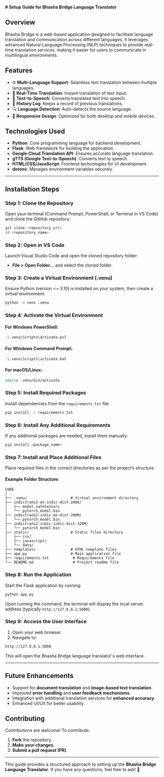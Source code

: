 **# Setup Guide for Bhasha Bridge Language Translator**

## **Overview**
Bhasha Bridge is a web-based application designed to facilitate language translation and communication across different languages. It leverages advanced Natural Language Processing (NLP) techniques to provide real-time translation services, making it easier for users to communicate in multilingual environments.

## **Features**
- 🌐 **Multi-Language Support**: Seamless text translation between multiple languages.
- 💬 **Real-Time Translation**: Instant translation of text input.
- 📜 **Text-to-Speech**: Converts translated text into speech.
- 📝 **History Log**: Keeps a record of previous translations.
- 🔍 **Language Detection**: Auto-detects the source language.
- 📱 **Responsive Design**: Optimized for both desktop and mobile devices.

## **Technologies Used**
- **Python**: Core programming language for backend development.
- **Flask**: Web framework for building the application.
- **Google Cloud Translation API**: Ensures accurate language translation.
- **gTTS (Google Text-to-Speech)**: Converts text to speech.
- **HTML/CSS/JavaScript**: Frontend technologies for UI development.
- **dotenv**: Manages environment variables securely.

---

## **Installation Steps**

### **Step 1: Clone the Repository**
Open your terminal (Command Prompt, PowerShell, or Terminal in VS Code) and clone the GitHub repository:
```bash
git clone <repository_url>
cd <repository_name>
```

### **Step 2: Open in VS Code**
Launch Visual Studio Code and open the cloned repository folder:
- **File > Open Folder...** and select the cloned folder.

### **Step 3: Create a Virtual Environment (.venu)**
Ensure Python (version <= 3.10) is installed on your system, then create a virtual environment:
```bash
python -m venv .venu
```

### **Step 4: Activate the Virtual Environment**
#### **For Windows PowerShell:**
```bash
.\.venu\Scripts\Activate.ps1
```
#### **For Windows Command Prompt:**
```bash
.\.venu\Scripts\activate.bat
```
#### **For macOS/Linux:**
```bash
source .venu/bin/activate
```

### **Step 5: Install Required Packages**
Install dependencies from the `requirements.txt` file:
```bash
pip install -r requirements.txt
```

### **Step 6: Install Any Additional Requirements**
If any additional packages are needed, install them manually:
```bash
pip install <package_name>
```

### **Step 7: Install and Place Additional Files**
Place required files in the correct directories as per the project’s structure.

#### **Example Folder Structure:**
```
CODE
│
├── .venu/                    # Virtual environment directory
├── indictrans2-en-indic-dist-200m/
│   ├── model.safetensors
│   └── pytorch_model.bin
├── indictrans2-indic-en-dist-200M/
│   └── pytorch_model.bin
├── indictrans2-indic-indic-dist-320M/
│   └── pytorch_model.bin
├── static/                   # Static files directory
│   ├── css/
│   ├── javascript/
│   └── data/
├── templates/                # HTML template files
├── app.py                    # Main application file
├── requirements.txt           # Requirements file
└── README.md                  # Project readme file
```

### **Step 8: Run the Application**
Start the Flask application by running:
```bash
python app.py
```
Upon running the command, the terminal will display the local server address (typically `http://127.0.0.1:5000`).

### **Step 9: Access the User Interface**
1. Open your web browser.
2. Navigate to:
```bash
http://127.0.0.1:5000
```
This will open the Bhasha Bridge language translator's web interface.

---

## **Future Enhancements**
- Support for **document translation** and **image-based text translation**.
- Improved **error handling** and **user feedback mechanisms**.
- Integration with additional translation services for **enhanced accuracy**.
- Enhanced UI/UX for better usability.

## **Contributing**
Contributions are welcome! To contribute:
1. **Fork** the repository.
2. **Make your changes**.
3. **Submit a pull request (PR)**.

---

This guide provides a structured approach to setting up the **Bhasha Bridge Language Translator**. If you have any questions, feel free to ask! 🚀


